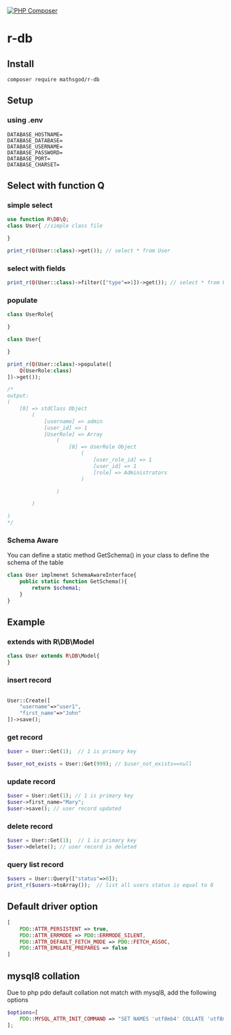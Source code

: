 [![PHP Composer](https://github.com/mathsgod/r-db/actions/workflows/php.yml/badge.svg)](https://github.com/mathsgod/r-db/actions/workflows/php.yml)

# r-db

## Install
```
composer require mathsgod/r-db
```

## Setup
### using .env
```
DATABASE_HOSTNAME=
DATABASE_DATABASE=
DATABASE_USERNAME=
DATABASE_PASSWORD=
DATABASE_PORT=
DATABASE_CHARSET=
```

## Select with function Q

### simple select

```php
use function R\DB\Q;
class User{ //simple class file

}

print_r(Q(User::class)->get()); // select * from User

```

### select with fields
```php
print_r(Q(User::class)->filter(["type"=>1])->get()); // select * from User where type=1

```

### populate
```php 
class UserRole{

}

class User{

}

print_r(Q(User::class)->populate([
    Q(UserRole:class)
])->get());

/* 
output:
(
    [0] => stdClass Object
        (
            [username] => admin
            [user_id] => 1
            [UserRole] => Array
                (
                    [0] => UserRole Object
                        (
                            [user_role_id] => 1
                            [user_id] => 1
                            [role] => Administrators
                        )

                )

        )

)
*/
```

### Schema Aware
You can define a static method GetSchema() in your class to define the schema of the table
```php
class User implmenet SchemaAwareInterface{
    public static function GetSchema(){
        return $schema1;
    }
}


```
## Example

### extends with R\DB\Model

```php
class User extends R\DB\Model{
} 
```


### insert record
```php

User::Create([
    "username"=>"user1",
    "first_name"=>"John"
])->save();
```

### get record
```php
$user = User::Get(1);  // 1 is primary key

$user_not_exists = User::Get(999); // $user_not_exists==null
```

### update record
```php
$user = User::Get(1); // 1 is primary key
$user->first_name="Mary";
$user->save(); // user record updated
```

### delete record
```php
$user = User::Get(1);  // 1 is primary key
$user->delete(); // user record is deleted
```

### query list record
```php
$users = User::Query(["status"=>0]);
print_r($users->toArray());  // list all users status is equal to 0
```

## Default driver option
```php
[
    PDO::ATTR_PERSISTENT => true,
    PDO::ATTR_ERRMODE => PDO::ERRMODE_SILENT,
    PDO::ATTR_DEFAULT_FETCH_MODE => PDO::FETCH_ASSOC,
    PDO::ATTR_EMULATE_PREPARES => false
]
```

## mysql8 collation
Due to php pdo default collation not match with mysql8, add the following options
```php
$options=[
    PDO::MYSQL_ATTR_INIT_COMMAND => "SET NAMES 'utf8mb4' COLLATE 'utf8mb4_0900_ai_ci'"
];
```